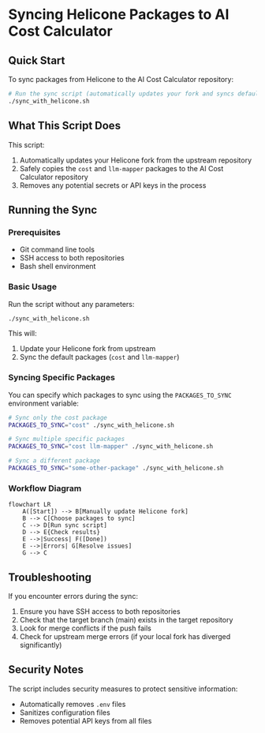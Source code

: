 # Syncing Helicone Packages to AI Cost Calculator

## Quick Start

To sync packages from Helicone to the AI Cost Calculator repository:

```bash
# Run the sync script (automatically updates your fork and syncs default packages: cost and llm-mapper)
./sync_with_helicone.sh
```

## What This Script Does

This script:

1. Automatically updates your Helicone fork from the upstream repository
2. Safely copies the `cost` and `llm-mapper` packages to the AI Cost Calculator repository 
3. Removes any potential secrets or API keys in the process

## Running the Sync

### Prerequisites

- Git command line tools
- SSH access to both repositories
- Bash shell environment

### Basic Usage

Run the script without any parameters:

```bash
./sync_with_helicone.sh
```

This will:
1. Update your Helicone fork from upstream
2. Sync the default packages (`cost` and `llm-mapper`)

### Syncing Specific Packages

You can specify which packages to sync using the `PACKAGES_TO_SYNC` environment variable:

```bash
# Sync only the cost package
PACKAGES_TO_SYNC="cost" ./sync_with_helicone.sh

# Sync multiple specific packages
PACKAGES_TO_SYNC="cost llm-mapper" ./sync_with_helicone.sh

# Sync a different package
PACKAGES_TO_SYNC="some-other-package" ./sync_with_helicone.sh
```

### Workflow Diagram

```mermaid
flowchart LR
    A([Start]) --> B[Manually update Helicone fork]
    B --> C[Choose packages to sync]
    C --> D[Run sync script]
    D --> E{Check results}
    E -->|Success| F([Done])
    E -->|Errors| G[Resolve issues]
    G --> C
```

## Troubleshooting

If you encounter errors during the sync:

1. Ensure you have SSH access to both repositories
2. Check that the target branch (main) exists in the target repository
3. Look for merge conflicts if the push fails
4. Check for upstream merge errors (if your local fork has diverged significantly)

## Security Notes

The script includes security measures to protect sensitive information:
- Automatically removes `.env` files
- Sanitizes configuration files
- Removes potential API keys from all files
